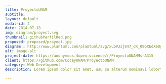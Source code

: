 ```yaml
---
title: ProyectoUNAM
subtitle:
layout: default
modal-id: 2
date: 2014-07-18
img: diagram/proyect.svg
thumbnail: githubPerfilRed.png
proposed: proposed/proyect.jpg
diagram : http://www.plantuml.com/plantuml/svg/xLbVJzj847_dK_09GXEdXeUgQev0XNGSA0JnYFQS8TqxO_jsrr1qwdS_uvZ1FsTiBuY8wfh7pFpcpyxkpc_M-MATCYw_ZNSo5VsjbhJxOVVJf-CqNf3v_7dttvt3M5cx-s5mL00NQI7umQ9pazwGJKqfHDoCCf0UfedDOwUUJ8hVpgHnJ4RqIBO5S9ekz8sEb15ZitPYLrwQpYEoDfLjvxb9S7bVAI7J49bYRTSPscFgpPNFI2q8Gs80DE0Ow0xJV1PYxAd3TFUcyxEzayH6HcUHJfD6Ol_aPDtUoMqMrq6L_56yxkoGZ2jBl4XRdTL1dSw-cZn3DoU98tEZ8bhfYdM29K0WJ2VmztIvrCco7O7BbrtvfvKRsmEPwoozZX3tIoJ-nz5LaR5JIO6fNHYux3yxcc-j1vQReGSMxxsVJTKDtcwHM_Hsuv4aNnTXMqPcv0Rw1mzQGsdG6WvalXxo25NJesj6yXwAhZ04MTa9pr8-Jc0UGHME94EP-8SuFvHgd1pG0PUtrGSZMjp0Pk5Ae1wlDs0sXACZBwTaNX3tilAmdzk7lhEIdAj_n0taxPyEZXlllonkSEqORcpT66ne0jPdC4CSDpp_Ocx-nhoJWTGbDvmOi04Oh3-kW2f64bMC1Wq3ba_9HieibSLeptQnfiHHpHo1Ke1JPVLT6wuwCqtPjNsm5JU0cEwAy2bgmGXaboQ-laSaIzjTesgIBxHBZLQsVwNDI1Uqp8rUgCNvz1WKvQPTsbmPlHuHsAW6aWbfXBo6dlnvROHy8ljOgTiT20GzyYRe4PnzhAfGUZJWvlDEo7TBr_D1F_9YD7zK3wcDMgZn_MF1XGBW1lPeYnG-908z1H8z1GFk8YpvJRde6yPW7VCncw4ZsOpVAIipksw7xJpWTrI7q-gZRKiYKuT2iUK6tYqtmDQFFlnRVo1lakIf3kfq9iyNWS_NNi3ZCptFiBjk7hg5zZVWmAkJ1tvKXS0BIXQdIiSNPEvqH81yWzmsw8ZxugQAvP-vnmCpy7XW1YzuO0QU3yn0U61wblGD3ZxonkOl5J3VM6A-yU2A_gmEUytrk7gpr2ikgBdAaax3CGB4Z5nkalb3HcS9jMZczscRvfkXpcHRC-r94zG-jsRSFmcE--_BsFVkZNjFvhYLeCSozu_X4GNdvQDqNZxoN7IZopSqow-CTcJOFyjBIMd4fm0iE3JBIqc7HQr6eAt9HUkdgdIuVeAWNouwtb-ilGmiL-y3h2Nl0UT4IopkMoZjMyZ3PvaI39_XuEbWWX3Qw3fSnAAOvrViIQp6AecMfGRDCGqhAwknc1sZqTIXyEXxH36UwMTmgPobzwSgonf1gajOmdWnW83RnUBkJnGRS21Fn-4Bf-CG2ATSDHAE20L61lnFxlfmc_3_lMBOWMG3hqaWzENmi7za23tcvz1ZVWvVC3-7_NDnA4yV7gNohe1_A677k_w_tfSuSN-0d-OURLWrYPsgr1OKCuhoZCoAqvIbH87wQA6TCkT5yhgUByH20-kKo-rrtg9VkLeJdpvCikpIafcIKpgsCCDNcCPZ5iD-LqL5wN4LN30v9wmFfiKQY1hbHhi7vbDMhRXe_N-JVUIX2Y1pq3viF6uWRhzeq2Y9R26VlZT7UEVbRo4S_GFfw1yC3fLPgd8IXjDHQMTaipInLBOV7R5EjCI55GZwYmfHwgT6twanr6e8Mj1CxhHDxKe_dPnrvzi471cJ6hBJEOgFTUnCMlbadLYVSrLii7Bu83dm_gpqAYGtFHa2JRWRXV_wrbuKNufSyjjuvpy0
alt: image-alt
project-date: https://anonymous.4open.science/r/ProyectoUNAMMs-A315
client: https://github.com/CocayUNAM/ProyectoUNAM
category: Web Development
description: Lorem ipsum dolor sit amet, usu cu alterum nominavi lobortis. At duo novum diceret. Tantas apeirian vix et, usu sanctus postulant inciderint ut, populo diceret necessitatibus in vim. Cu eum dicam feugiat noluisse.

---
```

